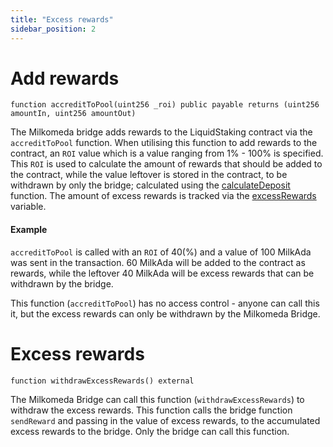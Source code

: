 ```yaml
---
title: "Excess rewards"
sidebar_position: 2
---
```


# Add rewards


```solidity
function accreditToPool(uint256 _roi) public payable returns (uint256 amountIn, uint256 amountOut)
```

The Milkomeda bridge adds rewards to the LiquidStaking contract via the `accreditToPool` function. When utilising this function to add rewards to the contract, an `ROI` value which is a value ranging from 1% - 100% is specified. This `ROI` is used to calculate the amount of rewards that should be added to the contract, while the value leftover is stored in the contract, to be withdrawn by only the bridge; calculated using the [calculateDeposit](https://github.com/dcSpark/liquid-staking/blob/06210a0591087dc64ea3a0d9c09a5c12773d327b/src/liquidstaking/LiquidStaking.sol#L860) function. The amount of excess rewards is tracked via the [excessRewards](https://github.com/dcSpark/liquid-staking/blob/06210a0591087dc64ea3a0d9c09a5c12773d327b/src/liquidstaking/LiquidStaking.sol#L43) variable.

#### Example
`accreditToPool` is called with an `ROI` of 40(%) and a value of 100 MilkAda was sent in the transaction. 60 MilkAda will be added to the contract as rewards, while the leftover 40 MilkAda will be excess rewards that can be withdrawn by the bridge.

This function (`accreditToPool`) has no access control - anyone can call this it, but the excess rewards can only be withdrawn by the Milkomeda Bridge.

# Excess rewards

```solidity
function withdrawExcessRewards() external
```
The Milkomeda Bridge can call this function (`withdrawExcessRewards`) to withdraw the excess rewards. This function calls the bridge function `sendReward` and passing in the value of excess rewards, to the accumulated excess rewards to the bridge. Only the bridge can call this function.
